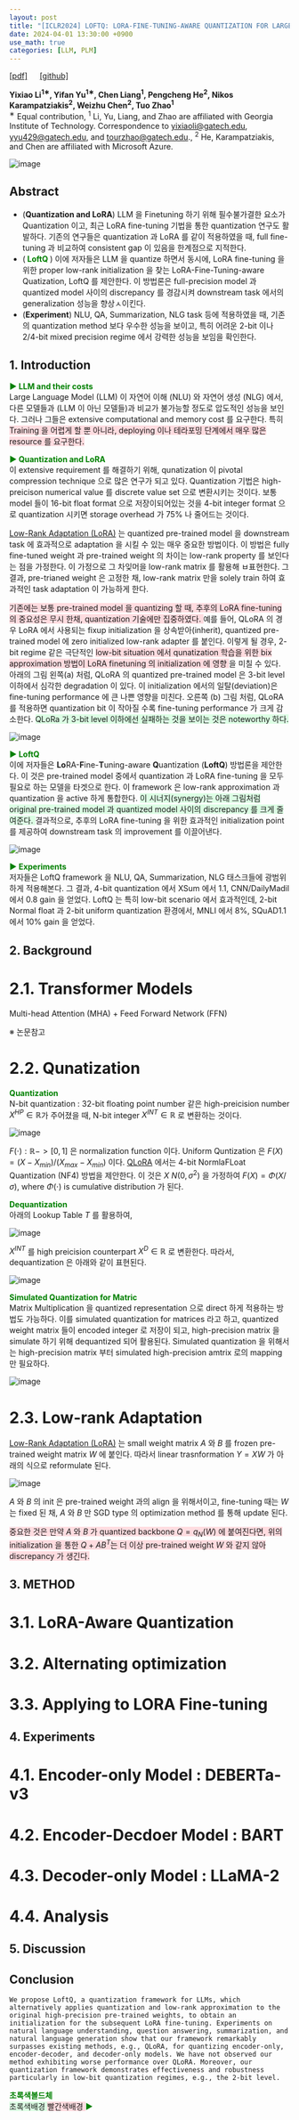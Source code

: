 ```yaml
---
layout: post
title: "[ICLR2024] LOFTQ: LORA-FINE-TUNING-AWARE QUANTIZATION FOR LARGE LANGUAGE MODELS"
date: 2024-04-01 13:30:00 +0900
use_math: true
categories: [LLM, PLM]
---
```


[[pdf]](https://openreview.net/pdf?id=LzPWWPAdY4) &emsp;
[[github]](https://github.com/yxli2123/LoftQ)

**Yixiao Li<sup>1∗</sup>, Yifan Yu<sup>1∗</sup>, Chen Liang<sup>1</sup>, Pengcheng He<sup>2</sup>, Nikos Karampatziakis<sup>2</sup>, Weizhu Chen<sup>2</sup>, Tuo Zhao<sup>1</sup>**
<br> <sup>∗</sup> Equal contribution, <sup>1</sup> Li, Yu, Liang, and Zhao are affiliated with Georgia Institute of Technology. Correspondence to yixiaoli@gatech.edu, yyu429@gatech.edu, and tourzhao@gatech.edu., <sup>2</sup> He, Karampatziakis, and Chen are affiliated with Microsoft Azure. &emsp;

![image](https://github.com/yong1-kim/yong1-kim.github.io/assets/42200027/ca298884-6f7e-4688-99c9-0c393beed8cc)

## Abstract
- (**Quantization and LoRA**) LLM 을 Finetuning 하기 위해 필수불가결한 요소가 Quantization 이고, 최근 LoRA fine-tuning 기법을 통한 quantization 연구도 활발하다. 기존의 연구들은 quantization 과 LoRA 를 같이 적용하였을 때, full fine-tuning 과 비교하여 consistent gap 이 있음을 한계점으로 지적한다.
- (<span style='color:green;font-weight:bold'> LoftQ </span>) 이에 저자들은 LLM 을 quantize 하면서 동시에, LoRA fine-tuning 을 위한 proper low-rank initialization 을 찾는 LoRA-Fine-Tuning-aware Quatization, LoftQ 를 제안한다. 이 방법론은 full-precision model 과 quantized model 사이의 discrepancy 를 경감시켜 downstream task 에서의 generalization 성능을 향상ㅅ이킨다.
- (**Experiment**) NLU, QA, Summarization, NLG task 등에 적용하였을 때, 기존의 quantization method 보다 우수한 성능을 보이고, 특히 어려운 2-bit 이나 2/4-bit mixed precision regime 에서 강력한 성능을 보임을 확인한다.

## 1. Introduction
<span style='color:green;font-weight:bold'> ▶ LLM and their costs </span>
<br>
Large Language Model (LLM) 이 자연어 이해 (NLU) 와 자연어 생성 (NLG) 에서, 다른 모델들과 (LLM 이 아닌 모델들)과 비교가 불가능할 정도로 압도적인 성능을 보인다. 그러나 그들은 extensive computational and memory cost 를 요구한다.
특히 <span style='background-color: #ffdce0'> Training 을 어렵게 할 뿐 아니라, deploying 이나 테라포밍 단계에서 매우 많은 resource 를 요구한다. </span>

<span style='color:green;font-weight:bold'> ▶ Quantization and LoRA </span>
<br>
이 extensive requirement 를 해결하기 위해, qunatization 이 pivotal compression technique 으로 많은 연구가 되고 있다.
Quantization 기법은 high-preicison numerical value 를 discrete value set 으로 변환시키는 것이다.
보통 model 들이 16-bit float format 으로 저장이되어있는 것을 4-bit integer format 으로 quantization 시키면 storage overhead 가 75% 나 줄어드는 것이다.

[Low-Rank Adaptation (LoRA)](https://arxiv.org/pdf/2106.09685.pdf) 는 quantized pre-trained model 을 downstream task 에 효과적으로 adaptation 을 시킬 수 있는 매우 중요한 방법이다.
이 방법은 fully fine-tuned weight 과 pre-trained weight 의 차이는 low-rank property 를 보인다는 점을 가정한다.
이 가정으로 그 차잊머을 low-rank matrix 를 활용해 ㅂ표현한다.
그 결과, pre-trianed weight 은 고정한 채, low-rank matrix 만을 solely train 하여 효과적인 task adaptation 이 가능하게 한다.

<span style='background-color: #ffdce0'> 기존에는 보통 pre-trained model 을 quantizing 할 때, 추후의 LoRA fine-tuning 의 중요성은 무시 한채, quantization 기술에만 집중하였다. </span>
예를 들어, QLoRA 의 경우 LoRA 에서 사용되는 fixup initialization 을 상속받아(inherit), quantized pre-trained model 에 zero initialized low-rank adapter 를 붙인다. 이렇게 될 경우, 2-bit regime 같은 극단적인 <span style='background-color: #ffdce0'> low-bit situation 에서 qunatization 학습을 위한 bix approximation 방법이 LoRA finetuning 의 initialization 에 영향 </span>을 미칠 수 있다.
아래의 그림 왼쪽(a) 처럼, QLoRA 의 quantized pre-trained model 은 3-bit level 이하에서 심각한 degradation 이 있다.
이 initialization 에서의 일탈(deviation)은 fine-tuning performance 에 큰 나쁜 영향을 미친다.
오른쪽 (b) 그림 처럼, QLoRA 를 적용하면 quantization bit 이 작아질 수록 fine-tuning performance 가 크게 감소한다.
<span style='background-color: #dcffe4'> QLoRa 가 3-bit level 이하에선 실패하는 것을 보이는 것은 noteworthy 하다. </span>

![image](https://github.com/yong1-kim/yong1-kim.github.io/assets/42200027/28f643f3-06c8-4da6-ad34-067b9d0eeaf7)


<span style='color:green;font-weight:bold'> ▶ LoftQ </span>
<br>
이에 저자들은 **Lo**RA-**F**ine-**T**uning-aware **Q**uantization (**LoftQ**) 방법론을 제안한다.
이 것은 pre-trained model 중에서 quantization 과 LoRA fine-tuning 을 모두 필요로 하는 모델을 타겟으로 한다.
이 framework 은 low-rank approximation 과 quantization 을 active 하게 통합한다.
<span style='background-color: #dcffe4'> 이 시너지(synergy)는 아래 그림처럼 original pre-trained model 과 quantized model 사이의 discrepancy 를 크게 줄여준다. </span>
결과적으로, 추후의 LoRA fine-tuning 을 위한 효과적인 initialization point 를 제공하여 downstream task 의 improvement 를 이끌어낸다.

![image](https://github.com/yong1-kim/yong1-kim.github.io/assets/42200027/ab5d8692-404e-4287-90d3-a7624730f67c)

<span style='color:green;font-weight:bold'> ▶ Experiments </span>
<br>
저자들은 LoftQ framework 을 NLU, QA, Summarization, NLG 태스크들에 광범위하게 적용해본다.
그 결과, 4-bit quantization 에서 XSum 에서 1.1, CNN/DailyMadil 에서 0.8 gain 을 얻었다.
LoftQ 는 특히 low-bit scenario 에서 효과적인데, 2-bit Normal float 과 2-bit uniform quantization 환경에서, MNLI 에서 8%, SQuAD1.1 에서 10% gain 을 얻었다.


## 2. Background
# 2.1. Transformer Models
Multi-head Attention (MHA) + Feed Forward Network (FFN)

※ 논문참고

# 2.2. Qunatization

<span style='color:green;font-weight:bold'> Quantization </span>
<br>
N-bit quantization : 32-bit floating point number 같은 high-preicision number $X^{HP} \in \mathbb{R}$가 주어졌을 때, N-bit integer $X^{INT} \in \mathbb{R}$ 로 변환하는 것이다.

![image](https://github.com/yong1-kim/yong1-kim.github.io/assets/42200027/c23f2b06-a6be-4eb8-bc01-d0ca10cd1c60)

$F(\cdot):\mathbb{R} -> [0,1]$ 은 normalization function 이다.
Uniform Quntization 은 $F(X) = (X-X_{min})/(X_{max}-X_{min})$ 이다.
[QLoRA](https://arxiv.org/pdf/2305.14314.pdf) 에서는 4-bit NormlaFLoat Quantization (NF4) 방법을 제안한다.
이 것은 $X ~ N(0, \sigma^2)$ 을 가정하여 $F(X) = \Phi(X/\sigma)$, where $\Phi(\cdot)$ is cumulative distribution 가 된다.

<span style='color:green;font-weight:bold'> Dequantization </span>
<br>
아래의 Lookup Table $T$ 를 활용하여, 

![image](https://github.com/yong1-kim/yong1-kim.github.io/assets/42200027/056048a9-4436-45b0-890e-2cc00860fecf)

$X^{INT}$ 를 high preicision counterpart $X^D \in \mathbb{R}$ 로 변환한다. 
따라서, dequantization 은 아래와 같이 표현된다.

![image](https://github.com/yong1-kim/yong1-kim.github.io/assets/42200027/2dd9ab67-4981-438a-a95b-07eea677ca9d)

<span style='color:green;font-weight:bold'> 
Simulated Quantization for Matric </span>
<br>
Matrix Multiplication 을 quantized representation 으로 direct 하게 적용하는 방법도 가능하다.
이를 simulated quantization for matrices 라고 하고, quantized weight matrix 들이 encoded integer 로 저장이 되고, high-precision matrix 을 simulate 하기 위해 dequantized 되어 활용된다.
Simulated quantization 을 위해서는 high-precision matrix 부터 simulated high-precision amtrix 로의 mapping 만 필요하다.

![image](https://github.com/yong1-kim/yong1-kim.github.io/assets/42200027/c46041eb-b1ca-4c76-a3c1-57219e3b521f)

# 2.3. Low-rank Adaptation
[Low-Rank Adaptation (LoRA)](https://arxiv.org/pdf/2106.09685.pdf) 는 small weight matrix $A$ 와 $B$ 를 frozen pre-trained weight matrix $W$ 에 붙인다.
따라서 linear trasnformation $Y=XW$ 가 아래의 식으로 reformulate 된다.

![image](https://github.com/yong1-kim/yong1-kim.github.io/assets/42200027/e3ea385b-ab21-4b37-aa05-c009784d3cfa)

$A$ 와 $B$ 의 init 은 pre-trained weight 과의 align 을 위해서이고, fine-tuning 때는 $W$는 fixed 된 채, $A$ 와 $B$ 만 SGD type 의 optimization method 를 통해 update 된다.

<span style='background-color: #ffdce0'> 중요한 것은 만약 $A$ 와 $B$ 가 quantized backbone $Q=q_N (W)$ 에 붙여진다면, 위의 initialization 을 통한 $Q+AB^T$는 더 이상 pre-trained weight $W$ 와 같지 않아 discrepancy 가 생긴다.  </span>


## 3. METHOD
# 3.1. LoRA-Aware Quantization

# 3.2. Alternating optimization

# 3.3. Applying to LORA Fine-tuning

## 4. Experiments


# 4.1. Encoder-only Model : DEBERTa-v3

# 4.2. Encoder-Decdoer Model : BART

# 4.3. Decoder-only Model : LLaMA-2

# 4.4. Analysis

## 5. Discussion

## Conclusion
```
We propose LoftQ, a quantization framework for LLMs, which alternatively applies quantization and low-rank approximation to the original high-precision pre-trained weights, to obtain an initialization for the subsequent LoRA fine-tuning. Experiments on natural language understanding, question answering, summarization, and natural language generation show that our framework remarkably surpasses existing methods, e.g., QLoRA, for quantizing encoder-only, encoder-decoder, and decoder-only models. We have not observed our method exhibiting worse performance over QLoRA. Moreover, our quantization framework demonstrates effectiveness and robustness particularly in low-bit quantization regimes, e.g., the 2-bit level.
```


<span style='color:green;font-weight:bold'> 초록색볼드체 </span>
<br>
<span style='background-color: #dcffe4'> 초록색배경 </span>
<span style='background-color: #ffdce0'> 빨간색배경 </span>
<span style='color:green;font-weight:bold'> ▶ </span>
<br>
